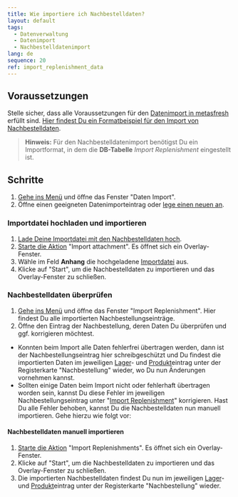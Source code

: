 ```yaml
---
title: Wie importiere ich Nachbestelldaten?
layout: default
tags:
  - Datenverwaltung
  - Datenimport
  - Nachbestelldatenimport
lang: de
sequence: 20
ref: import_replenishment_data
---
```


## Voraussetzungen
Stelle sicher, dass alle Voraussetzungen für den [Datenimport in metasfresh](Datenimport_in_metasfresh) erfüllt sind. [Hier findest Du ein Formatbeispiel für den Import von Nachbestelldaten](Importformat_Beispiel_Nachbestellung).
 >**Hinweis:** Für den Nachbestelldatenimport benötigst Du ein Importformat, in dem die **DB-Tabelle** *Import Replenishment* eingestellt ist.

## Schritte
1. [Gehe ins Menü](Menu) und öffne das Fenster "Daten Import".
1. Öffne einen geeigneten Datenimporteintrag oder [lege einen neuen an](Datenimporteintrag_anlegen).

### Importdatei hochladen und importieren
1. [Lade Deine Importdatei mit den Nachbestelldaten hoch](Dateihandling).
1. [Starte die Aktion](AktionStarten) "Import attachment". Es öffnet sich ein Overlay-Fenster.
1. Wähle im Feld **Anhang** die hochgeladene [Importdatei](Importdatei_nuetzliche_Hinweise) aus.
1. Klicke auf "Start", um die Nachbestelldaten zu importieren und das Overlay-Fenster zu schließen.

### Nachbestelldaten überprüfen
1. [Gehe ins Menü](Menu) und öffne das Fenster "Import Replenishment". Hier findest Du alle importierten Nachbestellungseinträge.
1. Öffne den Eintrag der Nachbestellung, deren Daten Du überprüfen und ggf. korrigieren möchtest.
 - Konnten beim Import alle Daten fehlerfrei übertragen werden, dann ist der Nachbestellungseintrag hier schreibgeschützt und Du findest die importierten Daten im jeweiligen [Lager](Menu)- und [Produkt](Menu)eintrag unter der Registerkarte "Nachbestellung" wieder, wo Du nun Änderungen vornehmen kannst.
 - Sollten einige Daten beim Import nicht oder fehlerhaft übertragen worden sein, kannst Du diese Fehler im jeweiligen Nachbestellungseintrag unter "[Import Replenishment](Menu)" korrigieren. Hast Du alle Fehler behoben, kannst Du die Nachbestelldaten nun manuell importieren. Gehe hierzu wie folgt vor:

#### Nachbestelldaten manuell importieren
1. [Starte die Aktion](AktionStarten) "Import Replenishments". Es öffnet sich ein Overlay-Fenster.
1. Klicke auf "Start", um die Nachbestelldaten zu importieren und das Overlay-Fenster zu schließen.
1. Die importierten Nachbestelldaten findest Du nun im jeweiligen [Lager](Menu)- und [Produkt](Menu)eintrag unter der Registerkarte "Nachbestellung" wieder.
